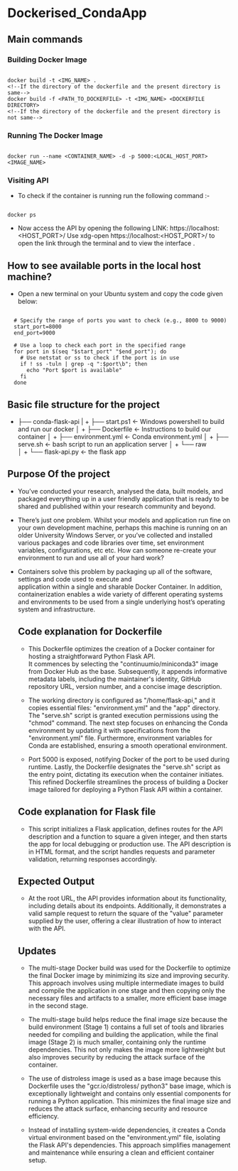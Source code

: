 # Dockerised_CondaApp

## Main commands 

### Building Docker Image

   ```

   docker build -t <IMG_NAME> .   
   <!--If the directory of the dockerfile and the present directory is same-->
   docker build -f <PATH_TO_DOCKERFILE> -t <IMG_NAME> <DOCKERFILE DIRECTORY> 
   <!--If the directory of the dockerfile and the present directory is not same-->

   ```

### Running The Docker Image

```

docker run --name <CONTAINER_NAME> -d -p 5000:<LOCAL_HOST_PORT> <IMAGE_NAME>

```

### Visiting API

+ To check if the container is running run the following command :-

```

docker ps

```

+ Now access the API by opening the following LINK: https://localhost:<HOST_PORT>/
  Use xdg-open https://localhost:<HOST_PORT>/ to open the link through the terminal and to view the interface .

## How to see available ports in the local host machine?

+  Open a new terminal on your Ubuntu system and copy the code given below:
``` 

  # Specify the range of ports you want to check (e.g., 8000 to 9000)
  start_port=8000
  end_port=9000

  # Use a loop to check each port in the specified range
  for port in $(seq "$start_port" "$end_port"); do
    # Use netstat or ss to check if the port is in use
    if ! ss -tuln | grep -q ":$port\b"; then
      echo "Port $port is available"
    fi
  done

  ```

  ## Basic file structure for the project

  + ├── conda-flask-api
    |   + ├── start.ps1      		<- Windows powershell to build and run our docker
    │   + ├── Dockerfile     		<- Instructions to build our container
    │   + ├── environment.yml		<- Conda environment.yml
    │   + ├── serve.sh			<- bash script to run an application server
    │   + └── raw            		
    │   + └── flask-api.py	<- the flask app

 ## Purpose Of the project

 + You’ve conducted your research, analysed the data, built models, and packaged everything up in a user friendly 
   application that is ready to be shared and published within your research community and beyond.

 + There’s just one problem. Whilst your models and application run fine on your own development machine, perhaps 
   this machine is running on an older University Windows Server, or you’ve collected and installed various packages and code libraries over time, set environment 
   variables, configurations, etc etc. How can someone re-create your environment to run and use all of your hard work?

 + Containers solve this problem by packaging up all of the software, settings and code used to execute and  
   application within a single and sharable Docker Container. In addition, containerization enables a wide variety of different operating systems and environments to be 
   used from a single underlying host’s operating system and infrastructure.

   ## Code explanation for Dockerfile

   + This Dockerfile optimizes the creation of a Docker container for hosting a straightforward Python Flask API.  
     It commences by selecting the "continuumio/miniconda3" image from Docker Hub as the base. Subsequently, it appends informative metadata labels, including the 
     maintainer's identity, GitHub repository URL, version number, and a concise image description.

   + The working directory is configured as "/home/flask-api," and it copies essential files: "environment.yml" 
     and the "app" directory. The "serve.sh" script is granted execution permissions using the "chmod" command. The next step focuses on enhancing the Conda environment by 
     updating it with specifications from the "environment.yml" file. Furthermore, environment variables for Conda are established, ensuring a smooth operational 
     environment.

   + Port 5000 is exposed, notifying Docker of the port to be used during runtime. Lastly, the Dockerfile 
     designates the "serve.sh" script as the entry point, dictating its execution when the container initiates. This refined Dockerfile streamlines the process of building 
     a Docker image tailored for deploying a Python Flask API within a container.

   ## Code explanation for Flask file

   + This script initializes a Flask application, defines routes for the API description and a function to square 
     a given integer, and then starts the app for local debugging or production use. The API description is in HTML format, and the script handles requests and parameter 
     validation, returning responses accordingly.

   ## Expected Output

    + At the root URL, the API provides information about its functionality, including details about its 
      endpoints. Additionally, it demonstrates a valid sample request to return the square of the "value" parameter supplied by the user, offering a clear illustration of 
      how to interact with the API.

   ## Updates 

   + The multi-stage Docker build was used for the Dockerfile to optimize the final Docker image by minimizing its 
     size and improving security. This approach involves using multiple intermediate images to build and compile the application in one stage and then copying only the 
     necessary files and artifacts to a smaller, more efficient base image in the second stage.

   + The multi-stage build helps reduce the final image size because the build environment (Stage 1) contains a 
     full set of tools and libraries needed for compiling and building the application, while the final image (Stage 2) is much smaller, containing only the runtime 
     dependencies. This not only makes the image more lightweight but also improves security by reducing the attack surface of the container.  

   + The use of distroless image is used as a base image because this Dockerfile uses the "gcr.io/distroless/
     python3" base image, which is exceptionally lightweight and contains only essential components for running a Python application. This minimizes the final image size 
     and reduces the attack surface, enhancing security and resource efficiency.

   + Instead of installing system-wide dependencies, it creates a Conda virtual environment based on the 
     "environment.yml" file, isolating the Flask API's dependencies. This approach simplifies management and maintenance while ensuring a clean and efficient container 
     setup.
